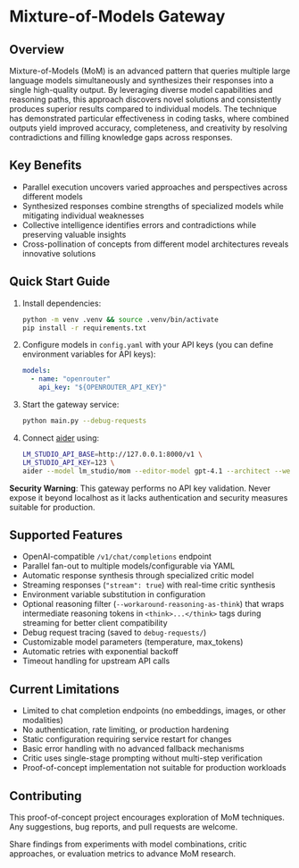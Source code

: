 # Mixture-of-Models Gateway

## Overview
Mixture-of-Models (MoM) is an advanced pattern that queries multiple large language models simultaneously and synthesizes their responses into a single high-quality output. By leveraging diverse model capabilities and reasoning paths, this approach discovers novel solutions and consistently produces superior results compared to individual models. The technique has demonstrated particular effectiveness in coding tasks, where combined outputs yield improved accuracy, completeness, and creativity by resolving contradictions and filling knowledge gaps across responses.

## Key Benefits
- Parallel execution uncovers varied approaches and perspectives across different models
- Synthesized responses combine strengths of specialized models while mitigating individual weaknesses
- Collective intelligence identifies errors and contradictions while preserving valuable insights
- Cross-pollination of concepts from different model architectures reveals innovative solutions

## Quick Start Guide
1. Install dependencies:
   ```bash
   python -m venv .venv && source .venv/bin/activate
   pip install -r requirements.txt
   ```

2. Configure models in `config.yaml` with your API keys (you can define environment variables for API keys):
   ```yaml
   models:
     - name: "openrouter"
       api_key: "${OPENROUTER_API_KEY}"
   ```

3. Start the gateway service:
   ```bash
   python main.py --debug-requests
   ```

4. Connect [aider](https://aider.chat) using:
   ```bash
   LM_STUDIO_API_BASE=http://127.0.0.1:8000/v1 \
   LM_STUDIO_API_KEY=123 \
   aider --model lm_studio/mom --editor-model gpt-4.1 --architect --weak-model gpt-4.1-mini
   ```

**Security Warning**: This gateway performs no API key validation. Never expose it beyond localhost as it lacks authentication and security measures suitable for production.

## Supported Features
- OpenAI-compatible `/v1/chat/completions` endpoint
- Parallel fan-out to multiple models/configurable via YAML
- Automatic response synthesis through specialized critic model
- Streaming responses (`"stream": true`) with real-time critic synthesis
- Environment variable substitution in configuration
- Optional reasoning filter (`--workaround-reasoning-as-think`) that wraps intermediate reasoning tokens in `<think>...</think>` tags during streaming for better client compatibility
- Debug request tracing (saved to `debug-requests/`)
- Customizable model parameters (temperature, max_tokens)
- Automatic retries with exponential backoff
- Timeout handling for upstream API calls

## Current Limitations
- Limited to chat completion endpoints (no embeddings, images, or other modalities)
- No authentication, rate limiting, or production hardening
- Static configuration requiring service restart for changes
- Basic error handling with no advanced fallback mechanisms
- Critic uses single-stage prompting without multi-step verification
- Proof-of-concept implementation not suitable for production workloads

## Contributing
This proof-of-concept project encourages exploration of MoM techniques. Any suggestions, bug reports, and pull requests are welcome.

Share findings from experiments with model combinations, critic approaches, or evaluation metrics to advance MoM research.

